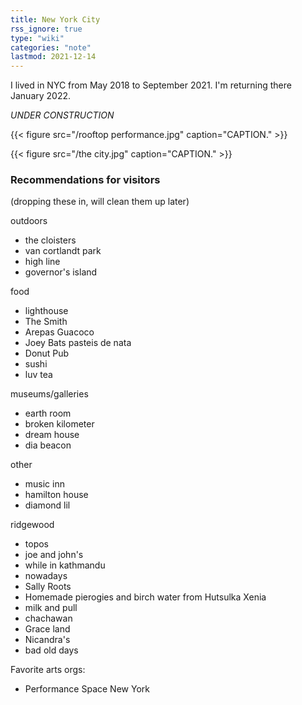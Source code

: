```yaml
---
title: New York City
rss_ignore: true
type: "wiki"
categories: "note"
lastmod: 2021-12-14
---
```


I lived in NYC from May 2018 to September 2021. I'm returning there January 2022. 

*UNDER CONSTRUCTION*

{{< figure src="/rooftop performance.jpg" caption="CAPTION." >}}

{{< figure src="/the city.jpg" caption="CAPTION." >}}

### Recommendations for visitors

(dropping these in, will clean them up later)

outdoors
- the cloisters
- van cortlandt park
- high line
- governor's island

food
- lighthouse
- The Smith
- Arepas Guacoco
- Joey Bats pasteis de nata
- Donut Pub
- sushi
- luv tea

museums/galleries
- earth room
- broken kilometer
- dream house
- dia beacon

other
- music inn
- hamilton house
- diamond lil

ridgewood
- topos
- joe and john's
- while in kathmandu
- nowadays
- Sally Roots
- Homemade pierogies and birch water from Hutsulka Xenia
- milk and pull
- chachawan
- Grace land
- Nicandra's
- bad old days

Favorite arts orgs:
- Performance Space New York